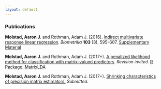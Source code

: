 ```yaml
---
layout: default
---
```

### Publications

**Molstad, Aaron J.** and Rothman, Adam J. (2016). [Indirect multivariate response linear regression](https://academic.oup.com/biomet/article-abstract/103/3/595/1744444/Indirect-multivariate-response-linear-regression?redirectedFrom=fulltext). *Biometrika* **103** (3), 595-607. [Supplementary Material](pages/IMRLR.pdf)

**Molstad, Aaron J.**  and Rothman, Adam J. (2017+). [A penalized likelihood method for classification with matrix-valued predictors](pages/MatrixLDA.pdf). *Revision invited.* [R Package: MatrixLDA](https://cran.r-project.org/web/packages/MatrixLDA/.) 

**Molstad, Aaron J.** and Rothman, Adam J. (2017+). [Shrinking characteristics of precision matrix estimators.](pages/CharShrink.pdf) *Submitted.* 

